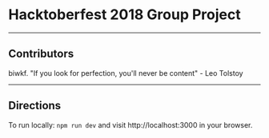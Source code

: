 # Hacktoberfest 2018 Group Project

---

## Contributors
biwkf. "If you look for perfection, you'll never be content" - Leo Tolstoy

---

## Directions 

To run locally: `npm run dev` and visit http://localhost:3000 in your browser.
